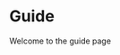 # Guide

<!-- Contrary to popular belief, Lorem Ipsum is not simply random text. It has roots in a piece of classical Latin literature from 45 BC, making it over 2000 years old. -->

Welcome to the guide page
